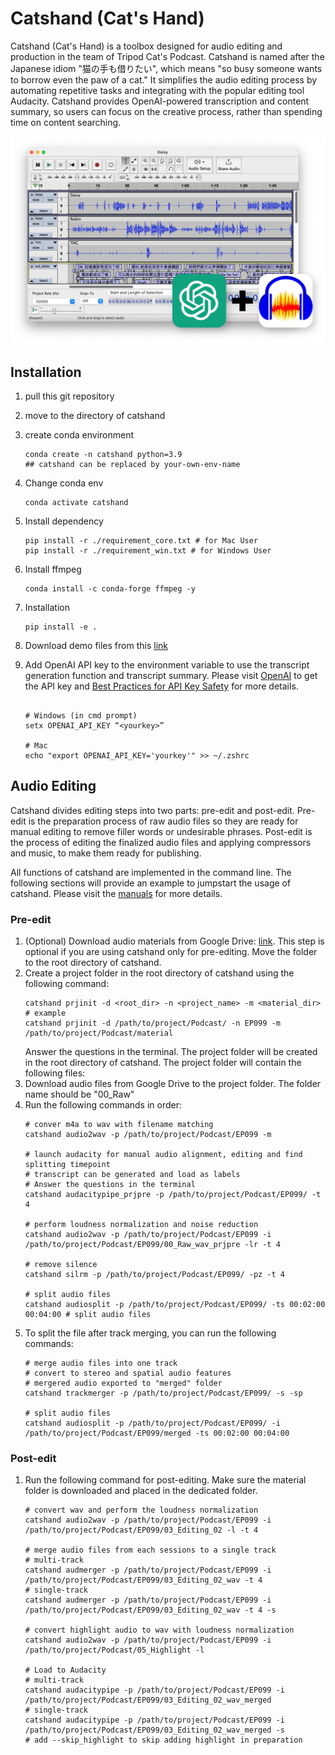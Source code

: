 # Catshand (Cat's Hand)

Catshand (Cat's Hand) is a toolbox designed for audio editing and production in the team of Tripod Cat's Podcast. Catshand is named after the Japanese idiom "猫の手も借りたい", which means "so busy someone wants to borrow even the paw of a cat." It simplifies the audio editing process by automating repetitive tasks and integrating with the popular editing tool Audacity. Catshand provides OpenAI-powered transcription and content summary, so users can focus on the creative process, rather than spending time on content searching.  

![catshand_with_Audacity](./src/catshand/fig/screen_02.png)

## Installation

1. pull this git repository
2. move to the directory of catshand
3. create conda environment

    ```shell
    conda create -n catshand python=3.9
    ## catshand can be replaced by your-own-env-name
    ```

4. Change conda env 

    ```shell
    conda activate catshand
    ```

5. Install dependency
   
    ```shell
    pip install -r ./requirement_core.txt # for Mac User    
    pip install -r ./requirement_win.txt # for Windows User
    ```

6. Install ffmpeg
    
    ```shell
    conda install -c conda-forge ffmpeg -y
    ```

7. Installation

    ```shell
    pip install -e .
    ```

8. Download demo files from this [link](https://drive.google.com/drive/folders/18VaKpXfOgM0KQbxOm8sdr8dGdOJpBT3t?usp=share_link)

9. Add OpenAI API key to the environment variable to use the transcript generation function and transcript summary. Please visit [OpenAI](https://openai.com/) to get the API key and [Best Practices for API Key Safety](https://help.openai.com/en/articles/5112595-best-practices-for-api-key-safety) for more details.

    ```shell

    # Windows (in cmd prompt)
    setx OPENAI_API_KEY “<yourkey>”
    
    # Mac
    echo "export OPENAI_API_KEY='yourkey'" >> ~/.zshrc
    ```


## Audio Editing
Catshand divides editing steps into two parts: pre-edit and post-edit. Pre-edit is the preparation process of raw audio files so they are ready for manual editing to remove filler words or undesirable phrases. Post-edit is the process of editing the finalized audio files and applying compressors and music, to make them ready for publishing.

All functions of catshand are implemented in the command line. The following sections will provide an example to jumpstart the usage of catshand. Please visit the [manuals](./src/catshand/doc/manuals.md) for more details.

### Pre-edit
1. (Optional) Download audio materials from Google Drive: [link](https://drive.google.com/drive/folders/1vwkKg64AObKdqqiLxe1SyYdqx3ysGs3P?usp=share_link). This step is optional if you are using catshand only for pre-editing. Move the folder to the root directory of catshand.
2. Create a project folder in the root directory of catshand using the following command:
    ```shell
    catshand prjinit -d <root_dir> -n <project_name> -m <material_dir>
    # example
    catshand prjinit -d /path/to/project/Podcast/ -n EP099 -m /path/to/project/Podcast/material
    ```
    Answer the questions in the terminal. The project folder will be created in the root directory of catshand. The project folder will contain the following files:
3. Download audio files from Google Drive to the project folder. The folder name should be "00_Raw"
4. Run the following commands in order: 
    ```shell
    # conver m4a to wav with filename matching
    catshand audio2wav -p /path/to/project/Podcast/EP099 -m

    # launch audacity for manual audio alignment, editing and find splitting timepoint
    # transcript can be generated and load as labels
    # Answer the questions in the terminal
    catshand audacitypipe_prjpre -p /path/to/project/Podcast/EP099/ -t 4

    # perform loudness normalization and noise reduction
    catshand audio2wav -p /path/to/project/Podcast/EP099 -i /path/to/project/Podcast/EP099/00_Raw_wav_prjpre -lr -t 4
    
    # remove silence
    catshand silrm -p /path/to/project/Podcast/EP099/ -pz -t 4
    
    # split audio files
    catshand audiosplit -p /path/to/project/Podcast/EP099/ -ts 00:02:00 00:04:00 # split audio files
    ```
5. To split the file after track merging, you can run the following commands:
    ```shell
    # merge audio files into one track 
    # convert to stereo and spatial audio features
    # mergered audio exported to "merged" folder
    catshand trackmerger -p /path/to/project/Podcast/EP099/ -s -sp
    
    # split audio files
    catshand audiosplit -p /path/to/project/Podcast/EP099/ -i /path/to/project/Podcast/EP099/merged -ts 00:02:00 00:04:00 
    ```

### Post-edit
1. Run the following command for post-editing. Make sure the material folder is downloaded and placed in the dedicated folder.
    ```shell
    # convert wav and perform the loudness normalization
    catshand audio2wav -p /path/to/project/Podcast/EP099 -i /path/to/project/Podcast/EP099/03_Editing_02 -l -t 4
    
    # merge audio files from each sessions to a single track
    # multi-track
    catshand audmerger -p /path/to/project/Podcast/EP099 -i /path/to/project/Podcast/EP099/03_Editing_02_wav -t 4
    # single-track
    catshand audmerger -p /path/to/project/Podcast/EP099 -i /path/to/project/Podcast/EP099/03_Editing_02_wav -t 4 -s

    # convert highlight audio to wav with loudness normalization
    catshand audio2wav -p /path/to/project/Podcast/EP099 -i /path/to/project/Podcast/05_Highlight -l
    
    # Load to Audacity
    # multi-track
    catshand audacitypipe -p /path/to/project/Podcast/EP099 -i /path/to/project/Podcast/EP099/03_Editing_02_wav_merged
    # single-track
    catshand audacitypipe -p /path/to/project/Podcast/EP099 -i /path/to/project/Podcast/EP099/03_Editing_02_wav_merged -s
    # add --skip_highlight to skip adding highlight in preparation
    ```


